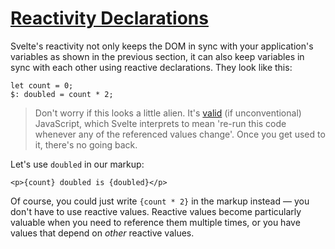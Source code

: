 # [Reactivity  Declarations](https://svelte.dev/tutorial/reactive-declarations)

Svelte's reactivity not only keeps the DOM in sync with your application's variables as shown in the previous section, it can also keep variables in sync with each other using reactive declarations. They look like this:

```svelte
let count = 0;
$: doubled = count * 2;
```

> Don't worry if this looks a little alien. It's [valid](https://developer.mozilla.org/en-US/docs/Web/JavaScript/Reference/Statements/label) (if unconventional) JavaScript, which Svelte interprets to mean 're-run this code whenever any of the referenced values change'. Once you get used to it, there's no going back.

Let's use `doubled` in our markup:

```svelte
<p>{count} doubled is {doubled}</p>
```

Of course, you could just write `{count * 2}` in the markup instead — you don't have to use reactive values. Reactive values become particularly valuable when you need to reference them multiple times, or you have values that depend on _other_ reactive values.